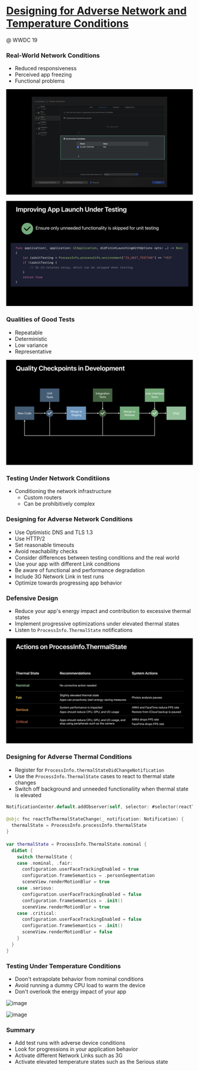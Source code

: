 # [Designing for Adverse Network and Temperature Conditions](https://developer.apple.com/videos/play/wwdc2019/422/)

@ WWDC 19



### Real-World Network Conditions

* Reduced responsiveness
* Perceived app freezing
* Functional problems



![image](image/422_1.png)

![image](image/422_2.png)



### Qualities of Good Tests

* Repeatable
* Deterministic
* Low variance
* Representative



![image](image/422_3.png)



### Testing Under Network Conditiions

* Conditioning the network infrastructure
  * Custom routers
  * Can be prohibitively complex



### Designing for Adverse Network Conditions

* Use Optimistic DNS and TLS 1.3
* Use HTTP/2
* Set reasonable timeouts
* Avoid reachability checks
* Consider differences between testing conditions and the real world
* Use your app with different Link conditions
* Be aware of functional and performance degradation
* Include 3G Network Link in test runs
* Optimize towards progressing app behavior



### Defensive Design

* Reduce your app's energy impact and contribution to excessive thermal states
* Implement progressive optimizations under elevated thermal states
* Listen to `ProcessInfo.ThermalState` notifications



![image](image/422_4.png)



### Designing for Adverse Thermal Conditions

* Register for `ProcessInfo.thermalStateDidChangeNotification`
* Use the `ProcessInfo.ThermalState` cases to react to thermal state changes
* Switch off background and unneeded functionaliity when thermal state is elevated



```swift
NotificationCenter.default.addObserver(self, selector: #selector(reactToThermalStateChange(_:)), name: ProcessInfo.thermalStateDidChangeNotification, object: nil)

@objc fnc reactToThermalStateChange(_ notification: Notification) {
  thermalState = ProcessInfo.processInfo.thermalState
}

var thermalState = ProcessInfo.ThermalState.nominal {
  didSet {
    switch thermalState {
    case .nominal, .fair:
      configuration.userFaceTrackingEnabled = true
      configuration.frameSemantics = .personSegmentation
      sceneView.renderMotionBlur = true
    case .serious:
      configuration.userFaceTrackingEnabled = false
      configuration.frameSemantics = .init()
      sceneView.renderMotionBlur = true
    case .critical:
      configuration.userFaceTrackingEnabled = false
      configuration.frameSemantics = .init()
      sceneView.renderMotionBlur = false
    }
  }
}
```



### Testing Under Temperature Conditions

* Doon't extrapolate behavior from nominal conditions
* Avoid running a dummy CPU load to warm the device
* Don't overlook the energy impact of your app



![image](iamge/422_5.png)

![image](image/422_6.png)



### Summary

* Add test runs with adverse device conditions
* Look for progressions in your application behavior
* Activate different Network Links such as 3G
* Activate elevated temperature states such as the Serious state